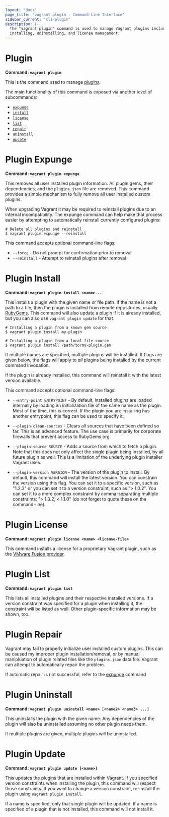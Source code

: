 ```yaml
---
layout: "docs"
page_title: "vagrant plugin - Command-Line Interface"
sidebar_current: "cli-plugin"
description: |-
  The "vagrant plugin" command is used to manage Vagrant plugins including
  installing, uninstalling, and license management.
---
```


# Plugin

**Command: `vagrant plugin`**

This is the command used to manage [plugins](/docs/plugins/).

The main functionality of this command is exposed via another level
of subcommands:

* [`expunge`](#plugin-expunge)
* [`install`](#plugin-install)
* [`license`](#plugin-license)
* [`list`](#plugin-list)
* [`repair`](#plugin-repair)
* [`uninstall`](#plugin-uninstall)
* [`update`](#plugin-update)

# Plugin Expunge

**Command: `vagrant plugin expunge`**

This removes all user installed plugin information. All plugin gems, their
dependencies, and the `plugins.json` file are removed. This command
provides a simple mechanism to fully remove all user installed custom plugins.

When upgrading Vagrant it may be required to reinstall plugins due to
an internal incompatibility. The expunge command can help make that process
easier by attempting to automatically reinstall currently configured
plugins:

```shell
# Delete all plugins and reinstall
$ vagrant plugin expunge --reinstall
```

This command accepts optional command-line flags:

* `--force` - Do not prompt for confirmation prior to removal
* `--reinstall` - Attempt to reinstall plugins after removal

# Plugin Install

**Command: `vagrant plugin install <name>...`**

This installs a plugin with the given name or file path. If the name
is not a path to a file, then the plugin is installed from remote
repositories, usually [RubyGems](https://rubygems.org). This command will
also update a plugin if it is already installed, but you can also use
`vagrant plugin update` for that.

```shell
# Installing a plugin from a known gem source
$ vagrant plugin install my-plugin

# Installing a plugin from a local file source
$ vagrant plugin install /path/to/my-plugin.gem
```

If multiple names are specified, multiple plugins will be installed. If
flags are given below, the flags will apply to _all_ plugins being installed
by the current command invocation.

If the plugin is already installed, this command will reinstall it with
the latest version available.

This command accepts optional command-line flags:

* `--entry-point ENTRYPOINT` - By default, installed plugins are loaded
  internally by loading an initialization file of the same name as the plugin.
  Most of the time, this is correct. If the plugin you are installing has
  another entrypoint, this flag can be used to specify it.

* `--plugin-clean-sources` - Clears all sources that have been defined so
  far. This is an advanced feature. The use case is primarily for corporate
  firewalls that prevent access to RubyGems.org.

* `--plugin-source SOURCE` - Adds a source from which to fetch a plugin. Note
  that this does not only affect the single plugin being installed, by all future
  plugin as well. This is a limitation of the underlying plugin installer
  Vagrant uses.

* `--plugin-version VERSION` - The version of the plugin to install. By default,
  this command will install the latest version. You can constrain the version
  using this flag. You can set it to a specific version, such as "1.2.3" or
  you can set it to a version constraint, such as "> 1.0.2". You can set it
  to a more complex constraint by comma-separating multiple constraints:
  "> 1.0.2, < 1.1.0" (do not forget to quote these on the command-line).

# Plugin License

**Command: `vagrant plugin license <name> <license-file>`**

This command installs a license for a proprietary Vagrant plugin,
such as the [VMware Fusion provider](/docs/vmware).

# Plugin List

**Command: `vagrant plugin list`**

This lists all installed plugins and their respective installed versions.
If a version constraint was specified for a plugin when installing it, the
constraint will be listed as well. Other plugin-specific information may
be shown, too.

# Plugin Repair

Vagrant may fail to properly initialize user installed custom plugins. This can
be caused my improper plugin installation/removal, or by manual manipluation of
plugin related files like the `plugins.json` data file. Vagrant can attempt
to automatically repair the problem.

If automatic repair is not successful, refer to the [expunge](#plugin-expunge)
command

# Plugin Uninstall

**Command: `vagrant plugin uninstall <name> [<name2> <name3> ...]`**

This uninstalls the plugin with the given name. Any dependencies of the
plugin will also be uninstalled assuming no other plugin needs them.

If multiple plugins are given, multiple plugins will be uninstalled.

# Plugin Update

**Command: `vagrant plugin update [<name>]`**

This updates the plugins that are installed within Vagrant. If you specified
version constraints when installing the plugin, this command will respect
those constraints. If you want to change a version constraint, re-install
the plugin using `vagrant plugin install`.

If a name is specified, only that single plugin will be updated. If a
name is specified of a plugin that is not installed, this command will not
install it.
